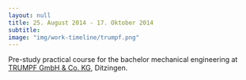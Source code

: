 ```yaml
---
layout: null
title: 25. August 2014 - 17. Oktober 2014
subtitle:
image: "img/work-timeline/trumpf.png"
---
```

Pre-study practical course for the bachelor mechanical engineering at [TRUMPF GmbH & Co. KG](https://www.trumpf.com/en_INT/), Ditzingen.